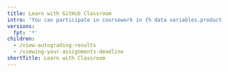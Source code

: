 ```yaml
---
title: Learn with GitHub Classroom
intro: 'You can participate in coursework in {% data variables.product.prodname_classroom %} and see results from your teacher.'
versions:
  fpt: '*'
children:
  - /view-autograding-results
  - /viewing-your-assignments-deadline
shortTitle: Learn with Classroom
---
```


